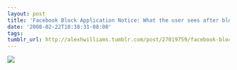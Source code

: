 ```yaml
---
layout: post
title: 'Facebook Block Application Notice: What the user sees after blocking an application.'
date: '2008-02-22T10:38:31-08:00'
tags: 
tumblr_url: http://alexhwilliams.tumblr.com/post/27019759/facebook-block-application-notice-what-the-user
---
```

<img src="http://25.media.tumblr.com/EXq6qISRE5qmshforPxTDQng_250.jpg"/>
